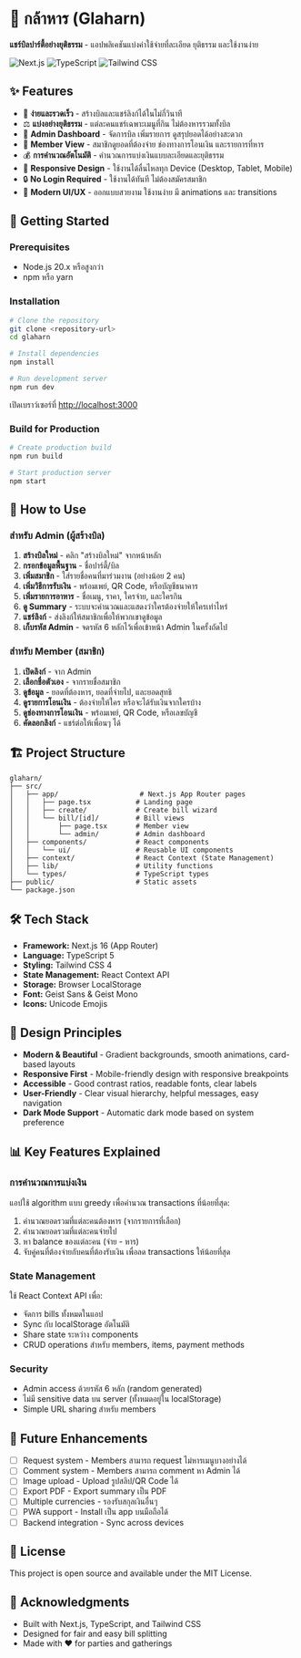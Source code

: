 # 💸 กล้าหาร (Glaharn)

**แชร์บิลปาร์ตี้อย่างยุติธรรม** - แอปพลิเคชันแบ่งค่าใช้จ่ายที่ละเอียด ยุติธรรม และใช้งานง่าย

![Next.js](https://img.shields.io/badge/Next.js-16.0-black?style=for-the-badge&logo=next.js)
![TypeScript](https://img.shields.io/badge/TypeScript-5.0-blue?style=for-the-badge&logo=typescript)
![Tailwind CSS](https://img.shields.io/badge/Tailwind-4.0-06B6D4?style=for-the-badge&logo=tailwind-css)

## ✨ Features

- 🎉 **ง่ายและรวดเร็ว** - สร้างบิลและแชร์ลิงก์ได้ในไม่กี่วินาที
- ⚖️ **แบ่งอย่างยุติธรรม** - แต่ละคนแชร์เฉพาะเมนูที่กิน ไม่ต้องหารรวมทั้งบิล
- 👑 **Admin Dashboard** - จัดการบิล เพิ่มรายการ ดูสรุปยอดได้อย่างสะดวก
- 👥 **Member View** - สมาชิกดูยอดที่ต้องจ่าย ช่องทางการโอนเงิน และรายการที่หาร
- 💰 **การคำนวณอัตโนมัติ** - คำนวณการแบ่งเงินแบบละเอียดและยุติธรรม
- 📱 **Responsive Design** - ใช้งานได้ลื่นไหลทุก Device (Desktop, Tablet, Mobile)
- 🔒 **No Login Required** - ใช้งานได้ทันที ไม่ต้องสมัครสมาชิก
- 🎨 **Modern UI/UX** - ออกแบบสวยงาม ใช้งานง่าย มี animations และ transitions

## 🚀 Getting Started

### Prerequisites

- Node.js 20.x หรือสูงกว่า
- npm หรือ yarn

### Installation

```bash
# Clone the repository
git clone <repository-url>
cd glaharn

# Install dependencies
npm install

# Run development server
npm run dev
```

เปิดเบราว์เซอร์ที่ [http://localhost:3000](http://localhost:3000)

### Build for Production

```bash
# Create production build
npm run build

# Start production server
npm start
```

## 📖 How to Use

### สำหรับ Admin (ผู้สร้างบิล)

1. **สร้างบิลใหม่** - คลิก "สร้างบิลใหม่" จากหน้าหลัก
2. **กรอกข้อมูลพื้นฐาน** - ชื่อปาร์ตี้/บิล
3. **เพิ่มสมาชิก** - ใส่รายชื่อคนที่มาร่วมงาน (อย่างน้อย 2 คน)
4. **เพิ่มวิธีการรับเงิน** - พร้อมเพย์, QR Code, หรือบัญชีธนาคาร
5. **เพิ่มรายการอาหาร** - ชื่อเมนู, ราคา, ใครจ่าย, และใครกิน
6. **ดู Summary** - ระบบจะคำนวณและแสดงว่าใครต้องจ่ายให้ใครเท่าไหร่
7. **แชร์ลิงก์** - ส่งลิงก์ให้สมาชิกเพื่อให้พวกเขาดูข้อมูล
8. **เก็บรหัส Admin** - จดรหัส 6 หลักไว้เพื่อเข้าหน้า Admin ในครั้งถัดไป

### สำหรับ Member (สมาชิก)

1. **เปิดลิงก์** - จาก Admin
2. **เลือกชื่อตัวเอง** - จากรายชื่อสมาชิก
3. **ดูข้อมูล** - ยอดที่ต้องหาร, ยอดที่จ่ายไป, และยอดสุทธิ
4. **ดูรายการโอนเงิน** - ต้องจ่ายให้ใคร หรือจะได้รับเงินจากใครบ้าง
5. **ดูช่องทางการโอนเงิน** - พร้อมเพย์, QR Code, หรือเลขบัญชี
6. **คัดลอกลิงก์** - แชร์ต่อให้เพื่อนๆ ได้

## 🏗️ Project Structure

```
glaharn/
├── src/
│   ├── app/                    # Next.js App Router pages
│   │   ├── page.tsx           # Landing page
│   │   ├── create/            # Create bill wizard
│   │   └── bill/[id]/         # Bill views
│   │       ├── page.tsx       # Member view
│   │       └── admin/         # Admin dashboard
│   ├── components/            # React components
│   │   └── ui/                # Reusable UI components
│   ├── context/               # React Context (State Management)
│   ├── lib/                   # Utility functions
│   └── types/                 # TypeScript types
├── public/                    # Static assets
└── package.json
```

## 🛠️ Tech Stack

- **Framework:** Next.js 16 (App Router)
- **Language:** TypeScript 5
- **Styling:** Tailwind CSS 4
- **State Management:** React Context API
- **Storage:** Browser LocalStorage
- **Font:** Geist Sans & Geist Mono
- **Icons:** Unicode Emojis

## 🎨 Design Principles

- **Modern & Beautiful** - Gradient backgrounds, smooth animations, card-based layouts
- **Responsive First** - Mobile-friendly design with responsive breakpoints
- **Accessible** - Good contrast ratios, readable fonts, clear labels
- **User-Friendly** - Clear visual hierarchy, helpful messages, easy navigation
- **Dark Mode Support** - Automatic dark mode based on system preference

## 📊 Key Features Explained

### การคำนวณการแบ่งเงิน

แอปใช้ algorithm แบบ greedy เพื่อคำนวณ transactions ที่น้อยที่สุด:

1. คำนวณยอดรวมที่แต่ละคนต้องหาร (จากรายการที่เลือก)
2. คำนวณยอดรวมที่แต่ละคนจ่ายไป
3. หา balance ของแต่ละคน (จ่าย - หาร)
4. จับคู่คนที่ต้องจ่ายกับคนที่ต้องรับเงิน เพื่อลด transactions ให้น้อยที่สุด

### State Management

ใช้ React Context API เพื่อ:
- จัดการ bills ทั้งหมดในแอป
- Sync กับ localStorage อัตโนมัติ
- Share state ระหว่าง components
- CRUD operations สำหรับ members, items, payment methods

### Security

- Admin access ด้วยรหัส 6 หลัก (random generated)
- ไม่มี sensitive data บน server (ทั้งหมดอยู่ใน localStorage)
- Simple URL sharing สำหรับ members

## 🚧 Future Enhancements

- [ ] Request system - Members สามารถ request ไม่หารเมนูบางอย่างได้
- [ ] Comment system - Members สามารถ comment หา Admin ได้
- [ ] Image upload - Upload รูปสลิป/QR Code ได้
- [ ] Export PDF - Export summary เป็น PDF
- [ ] Multiple currencies - รองรับสกุลเงินอื่นๆ
- [ ] PWA support - Install เป็น app บนมือถือได้
- [ ] Backend integration - Sync across devices

## 📝 License

This project is open source and available under the MIT License.

## 🙏 Acknowledgments

- Built with Next.js, TypeScript, and Tailwind CSS
- Designed for fair and easy bill splitting
- Made with ❤️ for parties and gatherings
